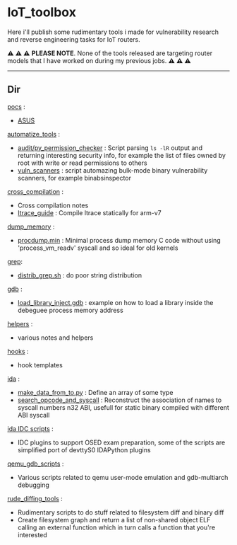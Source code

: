# IoT_toolbox

Here i'll publish some rudimentary tools i made for vulnerability research and reverse engineering tasks for IoT routers. 

:warning: :warning: :warning: **PLEASE NOTE**. None of the tools released are targeting router models that I have worked on during my previous jobs. :warning: :warning: :warning:


----

## Dir

[pocs](./pocs) :
 - [ASUS](./pocs/ASUS) 


[automatize_tools](automatize_tools) :
 - [audit/py_permission_checker](./automatize_tools/audit/py_permission_checker) : Script parsing `ls -lR` output and returning interesting security info, for example the list of files owned by root with write or read permissions to others
 - [vuln_scanners](./automatize_tools/vuln_scanners) : script automazing bulk-mode binary vulnerability scanners, for example binabsinspector


[cross_compilation](cross_compilation) :
 - Cross compilation notes
 - [ltrace_guide](cross_compilation/ltrace_guide) : Compile ltrace statically for arm-v7


[dump_memory](dump_memory) :
 - [procdump.min](dump_memory/procdump.min) : Minimal process dump memory C code without using 'process_vm_readv' syscall and so ideal for old kernels

[grep](grep):
 - [distrib_grep.sh](grep/distrib_grep.sh) : do poor string distribution

[gdb](./gdb) :
 - [load_library_inject.gdb](gdb/load_library_inject.gdb) : example on how to load a library inside the debeguee process memory address


[helpers](helpers) :
 - various notes and helpers

[hooks](./hooks) :
 - hook templates


[ida](./ida) :
 - [make_data_from_to.py](ida/make_data_from_to.py) : Define an array of some type
 - [search_opcode_and_syscall](ida/search_opcode_and_syscall) : Reconstruct the association of names to syscall numbers n32 ABI, usefull for static binary compiled with different ABI syscall


[ida IDC scripts](https://github.com/tin-z/IDC_OSED_scripts) :
 - IDC plugins to support OSED exam preparation, some of the scripts are simplified port of devttyS0 IDAPython plugins 


[qemu_gdb_scripts](qemu_gdb_scripts) :
 - Various scripts related to qemu user-mode emulation and gdb-multiarch debugging


[rude_diffing_tools](rude_diffing_tools) :
 - Rudimentary scripts to do stuff related to filesystem diff and binary diff
 - Create filesystem graph and return a list of non-shared object ELF calling an external function which in turn calls a function that you're interested



